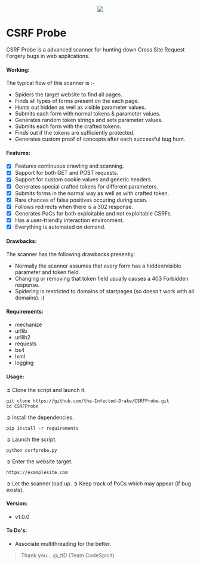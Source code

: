 <p align="middle"><img src='https://i.imgur.com/HfAUyKJ.png' /></p>  

# CSRF Probe
CSRF Probe is a advanced scanner for hunting down Cross Site Request Forgery bugs in web applications.

#### Working:
The typical flow of this scanner is :-
- Spiders the target website to find all pages.
- Finds all types of forms present on the each page.
- Hunts out hidden as well as visible parameter values.
- Submits each form with normal tokens & parameter values.
- Generates random token strings and sets parameter values.
- Submits each form with the crafted tokens.
- Finds out if the tokens are sufficiently protected.
- Generates custom proof of concepts after each successful bug hunt.

#### Features:

- [x] Features continuous crawling and scanning.
- [x] Support for both GET and POST requests.
- [x] Support for custom cookie values and generic headers.
- [x] Generates special crafted tokens for different parameters.
- [x] Submits forms in the normal way as well as with crafted token.
- [x] Rare chances of false positives occuring during scan.
- [x] Follows redirects when there is a 302 response.
- [x] Generates PoCs for both exploitable and not exploitable CSRFs.
- [x] Has a user-friendly interaction environment.
- [x] Everything is automated on demand.

#### Drawbacks:
The scanner has the following drawbacks presently:

- Normally the scanner assumes that every form has a hidden/visible parameter and token field.
- Changing or removing that token field usually causes a 403 Forbidden response.
- Spidering is restricted to domains of startpages (so doesn't work with all domains). :(

#### Requirements:

- mechanize
- urllib
- urllib2
- requests
- bs4
- lxml
- logging

#### Usage:

➲ Clone the script and launch it.
```
git clone https://github.com/the-Infected-Drake/CSRFProbe.git
cd CSRFProbe
```
➲ Install the dependencies.
```
pip install -r requirements
```
➲ Launch the script.
```
python csrfprobe.py
```
➲ Enter the website target.
```
https://examplesite.com
```
➲ Let the scanner load up.
➲ Keep track of PoCs which may appear (if bug exists).

#### Version:

- v1.0.0

#### To Do's:
- Associate multithreading for the better.

> Thank you...
> @_tID (Team CodeSploit)
